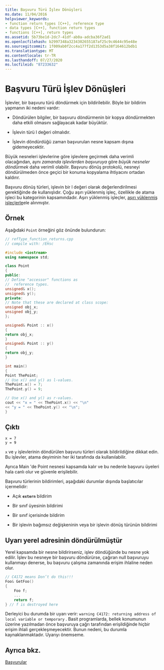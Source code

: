 ```yaml
---
title: Başvuru Türü İşlev Dönüşleri
ms.date: 11/04/2016
helpviewer_keywords:
- function return types [C++], reference type
- data types [C++], function return types
- functions [C++], return types
ms.assetid: 5b73be1d-2dc7-41df-ab0a-adcba36f2ad1
ms.openlocfilehash: b2997348a3234302655187af25c9c4644c95e48e
ms.sourcegitcommit: 1f009ab0f2cc4a177f2d1353d5a38f164612bdb1
ms.translationtype: MT
ms.contentlocale: tr-TR
ms.lasthandoff: 07/27/2020
ms.locfileid: "87233632"
---
```

# <a name="reference-type-function-returns"></a>Başvuru Türü İşlev Dönüşleri

İşlevler, bir başvuru türü döndürmek için bildirilebilir. Böyle bir bildirim yapmanın iki nedeni vardır:

- Döndürülen bilgiler, bir başvuru döndürmenin bir kopya döndürmekten daha etkili olmasını sağlayacak kadar büyüktür.

- İşlevin türü l değeri olmalıdır.

- İşlevin döndürdüğü zaman başvurulan nesne kapsam dışına gidemeyecektir.

Büyük nesneleri işlevlerine göre işlevlere geçirmek daha verimli olacağından, aynı *zamanda işlevlerden başvuruya* göre *büyük nesneler döndürmek* daha verimli olabilir. Başvuru dönüş protokolü, nesneyi döndürülmeden önce geçici bir konuma kopyalama ihtiyacını ortadan kaldırır.

Başvuru dönüş türleri, işlevin bir l değeri olarak değerlendirilmesi gerektiğinde de kullanışlıdır. Çoğu aşırı yüklenmiş işleç, özellikle de atama işleci bu kategorinin kapsamındadır. Aşırı yüklenmiş işleçler, [aşırı yüklenmiş işleçlerle](../cpp/operator-overloading.md)ele alınmıştır.

## <a name="example"></a>Örnek

Aşağıdaki `Point` örneğini göz önünde bulundurun:

```cpp
// refType_function_returns.cpp
// compile with: /EHsc

#include <iostream>
using namespace std;

class Point
{
public:
// Define "accessor" functions as
//  reference types.
unsigned& x();
unsigned& y();
private:
// Note that these are declared at class scope:
unsigned obj_x;
unsigned obj_y;
};

unsigned& Point :: x()
{
return obj_x;
}
unsigned& Point :: y()
{
return obj_y;
}

int main()
{
Point ThePoint;
// Use x() and y() as l-values.
ThePoint.x() = 7;
ThePoint.y() = 9;

// Use x() and y() as r-values.
cout << "x = " << ThePoint.x() << "\n"
<< "y = " << ThePoint.y() << "\n";
}
```

## <a name="output"></a>Çıktı

```Output
x = 7
y = 9
```

`x` ve `y` işlevlerinin döndürülen başvuru türleri olarak bildirildiğine dikkat edin. Bu işlevler, atama deyiminin her iki tarafında da kullanılabilir.

Ayrıca Main 'de Point nesnesi kapsamda kalır ve bu nedenle başvuru üyeleri hala canlı olur ve güvenle erişilebilir.

Başvuru türlerinin bildirimleri, aşağıdaki durumlar dışında başlatıcılar içermelidir:

- Açık **`extern`** bildirim

- Bir sınıf üyesinin bildirimi

- Bir sınıf içerisinde bildirim

- Bir işlevin bağımsız değişkeninin veya bir işlevin dönüş türünün bildirimi

## <a name="caution-returning-address-of-local"></a>Uyarı yerel adresinin döndürülmüştür

Yerel kapsamda bir nesne bildirirseniz, işlev döndüğünde bu nesne yok edilir. İşlev bu nesneye bir başvuru döndürürse, çağıran null başvuruyu kullanmayı denerse, bu başvuru çalışma zamanında erişim ihlaline neden olur.

```cpp
// C4172 means Don’t do this!!!
Foo& GetFoo()
{
    Foo f;
    ...
    return f;
} // f is destroyed here
```

Derleyici bu durumda bir uyarı verir: `warning C4172: returning address of local variable or temporary` . Basit programlarda, bellek konumunun üzerine yazılmadan önce başvuruya çağrı tarafından erişildiğinde hiçbir erişim ihlali gerçekleşmeyecektir. Bunun nedeni, bu durumla kaynaklanmaktadır. Uyarıyı önemseme.

## <a name="see-also"></a>Ayrıca bkz.

[Başvurular](../cpp/references-cpp.md)
